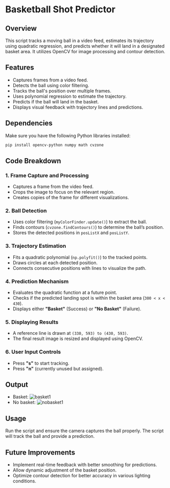 # Basketball Shot Predictor

## Overview
This script tracks a moving ball in a video feed, estimates its trajectory using quadratic regression, and predicts whether it will land in a designated basket area. It utilizes OpenCV for image processing and contour detection.

## Features
- Captures frames from a video feed.
- Detects the ball using color filtering.
- Tracks the ball's position over multiple frames.
- Uses polynomial regression to estimate the trajectory.
- Predicts if the ball will land in the basket.
- Displays visual feedback with trajectory lines and predictions.

## Dependencies
Make sure you have the following Python libraries installed:
```bash
pip install opencv-python numpy math cvzone
```

## Code Breakdown

### 1. **Frame Capture and Processing**
- Captures a frame from the video feed.
- Crops the image to focus on the relevant region.
- Creates copies of the frame for different visualizations.

### 2. **Ball Detection**
- Uses color filtering (`myColorFinder.update()`) to extract the ball.
- Finds contours (`cvzone.findContours()`) to determine the ball’s position.
- Stores the detected positions in `posListX` and `posListY`.

### 3. **Trajectory Estimation**
- Fits a quadratic polynomial (`np.polyfit()`) to the tracked points.
- Draws circles at each detected position.
- Connects consecutive positions with lines to visualize the path.

### 4. **Prediction Mechanism**
- Evaluates the quadratic function at a future point.
- Checks if the predicted landing spot is within the basket area (`300 < x < 430`).
- Displays either **"Basket"** (Success) or **"No Basket"** (Failure).

### 5. **Displaying Results**
- A reference line is drawn at `(330, 593) to (430, 593)`.
- The final result image is resized and displayed using OpenCV.

### 6. **User Input Controls**
- Press **"s"** to start tracking.
- Press **"n"** (currently unused but assigned).

## Output
- Basket: ![basket1](https://github.com/user-attachments/assets/83069be2-07cf-4f83-b737-7a3f9a5ee8e2)
- No basket: ![nobasket1](https://github.com/user-attachments/assets/c2adf53b-4aa6-4db9-b5a4-76de6080d4e2)

## Usage
Run the script and ensure the camera captures the ball properly. The script will track the ball and provide a prediction.

## Future Improvements
- Implement real-time feedback with better smoothing for predictions.
- Allow dynamic adjustment of the basket position.
- Optimize contour detection for better accuracy in various lighting conditions.

